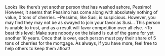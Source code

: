Looks like there’s yet another person that has washed ashore, Pessimo! However, it seems that Pessimo has come along with absolutely nothing of value, 0 tons of cherries.
~Pessimo, like Susi, is suspicious. However, you may find they may not be as swayed to join your favor as Susi... This person is unable to trust, and as a result will favor competition over all else.
~To beat this level: Make sure nobody on the island is out of the game for yet another 10 years. Once that is over, each person must pay their share of 5 tons of cherries for the mortgage. As always, if you have more, feel free to help others to keep them afloat!
